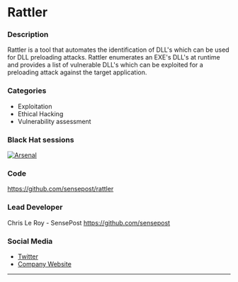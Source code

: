 # Rattler

### Description
Rattler is a tool that automates the identification of DLL's which can be used for DLL preloading attacks. 
Rattler enumerates an EXE's DLL's at runtime and provides a list of vulnerable DLL's which can be exploited for a preloading attack against the target application.

### Categories
* Exploitation
* Ethical Hacking
* Vulnerability assessment

### Black Hat sessions
[![Arsenal](https://rawgit.com/toolswatch/badges/master/arsenal/2017.svg)](http://www.toolswatch.org/2017/06/the-black-hat-arsenal-usa-2017-phenomenal-line-up-announced/)
 
### Code 
https://github.com/sensepost/rattler

### Lead Developer
 Chris Le Roy - SensePost https://github.com/sensepost

### Social Media 
* [Twitter](https://twitter.com/brompwnie)
* [Company Website](https://sensepost.com) 
----
             
